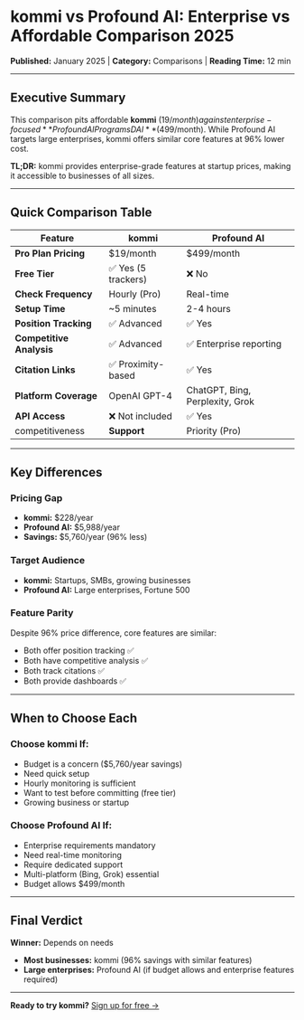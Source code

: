 # kommi vs Profound AI: Enterprise vs Affordable Comparison 2025

**Published:** January 2025 | **Category:** Comparisons | **Reading Time:** 12 min

---

## Executive Summary

This comparison pits affordable **kommi** ($19/month) against enterprise-focused **Profound AIProgramsDAI** ($499/month). While Profound AI targets large enterprises, kommi offers similar core features at 96% lower cost.

**TL;DR:** kommi provides enterprise-grade features at startup prices, making it accessible to businesses of all sizes.

---

## Quick Comparison Table

| Feature | kommi | Profound AI |
|---------|-------|-------------|
| **Pro Plan Pricing** | $19/month | $499/month |
| **Free Tier** | ✅ Yes (5 trackers) | ❌ No |
| **Check Frequency** | Hourly (Pro) | Real-time |
| **Setup Time** | ~5 minutes | 2-4 hours |
| **Position Tracking** | ✅ Advanced | ✅ Yes |
| **Competitive Analysis** | ✅ Advanced | ✅ Enterprise reporting |
| **Citation Links** | ✅ Proximity-based | ✅ Yes |
| **Platform Coverage** | OpenAI GPT-4 | ChatGPT, Bing, Perplexity, Grok |
| **API Access** | ❌ Not included | ✅ Yes |
 competitiveness | **Support** | Priority (Pro) | Dedicated enterprise |

---

## Key Differences

### Pricing Gap
- **kommi:** $228/year
- **Profound AI:** $5,988/year
- **Savings:** $5,760/year (96% less)

### Target Audience
- **kommi:** Startups, SMBs, growing businesses
- **Profound AI:** Large enterprises, Fortune 500

### Feature Parity
Despite 96% price difference, core features are similar:
- Both offer position tracking ✅
- Both have competitive analysis ✅
- Both track citations ✅
- Both provide dashboards ✅

---

## When to Choose Each

### Choose kommi If:
- Budget is a concern ($5,760/year savings)
- Need quick setup
- Hourly monitoring is sufficient
- Want to test before committing (free tier)
- Growing business or startup

### Choose Profound AI If:
- Enterprise requirements mandatory
- Need real-time monitoring
- Require dedicated support
- Multi-platform (Bing, Grok) essential
- Budget allows $499/month

---

## Final Verdict

**Winner:** Depends on needs
- **Most businesses:** kommi (96% savings with similar features)
- **Large enterprises:** Profound AI (if budget allows and enterprise features required)

---

**Ready to try kommi?** [Sign up for free →](/auth)

